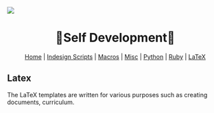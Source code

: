 ![][waves_top]

<div  align="center">
   <h1>🎴Self Development🎴</h1>

[Home][README_self_development] | [Indesign Scripts][README_indesign_scripts] | [Macros][README_macros] | [Misc][README_misc] | [Python][README_python] | [Ruby][README_ruby] | [LaTeX][README_tex]

</div>

## Latex

The LaTeX templates are written for various purposes such as creating documents, curriculum.

<!-- URLS -->

[README_self_development]: ../README.md
[README_indesign_scripts]: ../indesign_scripts/README.md
[README_macros]: ../macros/README.md
[README_misc]: ../misc/README.md
[README_python]: ../python/README.md
[README_ruby]: ../ruby/README.md
[README_tex]: README.md
[waves_top]: https://raw.githubusercontent.com/v-amorim/v-amorim/main/svg/Top.svg
